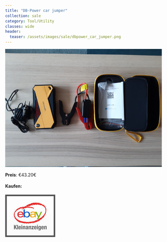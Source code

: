 ```yaml
---
title: "DB-Power car jumper"
collection: sale
category: Tool/Utility
classes: wide
header: 
  teaser: /assets/images/sale/dbpower_car_jumper.png
---
```




<a href="">
  <img src="/assets/images/sale/dbpower_car_jumper.png" alt="DB-Power car jumper">
</a>

**Preis**: €43.20€


#### Kaufen:
<a href="">
  <img src="/assets/images/ebay.png" alt="Ebay Kleinanzeigen" style="border: 5px solid #555">
</a>

